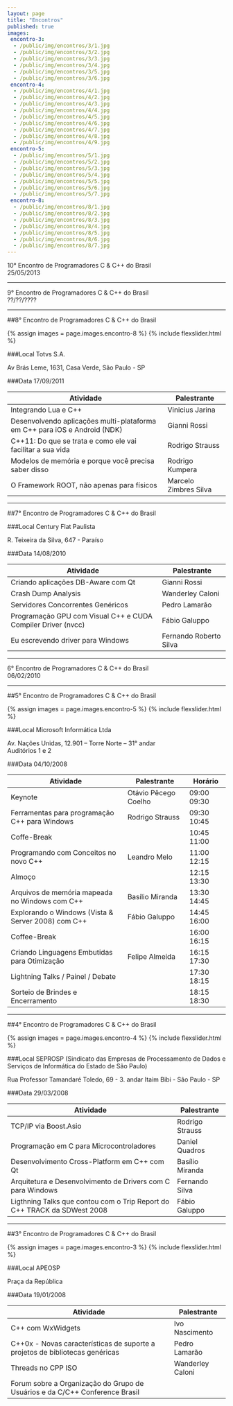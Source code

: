 ```yaml
---
layout: page
title: "Encontros"
published: true
images:
 encontro-3:
  - /public/img/encontros/3/1.jpg
  - /public/img/encontros/3/2.jpg
  - /public/img/encontros/3/3.jpg
  - /public/img/encontros/3/4.jpg
  - /public/img/encontros/3/5.jpg
  - /public/img/encontros/3/6.jpg
 encontro-4:
  - /public/img/encontros/4/1.jpg
  - /public/img/encontros/4/2.jpg
  - /public/img/encontros/4/3.jpg
  - /public/img/encontros/4/4.jpg
  - /public/img/encontros/4/5.jpg
  - /public/img/encontros/4/6.jpg
  - /public/img/encontros/4/7.jpg
  - /public/img/encontros/4/8.jpg
  - /public/img/encontros/4/9.jpg
 encontro-5:
  - /public/img/encontros/5/1.jpg
  - /public/img/encontros/5/2.jpg
  - /public/img/encontros/5/3.jpg
  - /public/img/encontros/5/4.jpg
  - /public/img/encontros/5/5.jpg
  - /public/img/encontros/5/6.jpg
  - /public/img/encontros/5/7.jpg
 encontro-8:
  - /public/img/encontros/8/1.jpg
  - /public/img/encontros/8/2.jpg
  - /public/img/encontros/8/3.jpg
  - /public/img/encontros/8/4.jpg
  - /public/img/encontros/8/5.jpg
  - /public/img/encontros/8/6.jpg
  - /public/img/encontros/8/7.jpg
---
```


10° Encontro de Programadores C & C++ do Brasil  
25/05/2013

---

9° Encontro de Programadores C & C++ do Brasil  
??/??/????

---

##8° Encontro de Programadores C & C++ do Brasil

<div> {% assign images = page.images.encontro-8 %} {% include flexslider.html %} </div>

###Local
Totvs S.A.

Av Brás Leme, 1631, Casa Verde, São Paulo - SP

###Data
17/09/2011

| Atividade                                                                 | Palestrante           |
| --------------------------------------------------------------------------|-----------------------|
| Integrando Lua e C++                                                      | Vinicius Jarina       |
| Desenvolvendo aplicações multi-plataforma em C++ para iOS e Android (NDK) | Gianni Rossi          |
| C++11: Do que se trata e como ele vai facilitar a sua vida                | Rodrigo Strauss       |
| Modelos de memória e porque você precisa saber disso                      | Rodrigo Kumpera       |
| O Framework ROOT, não apenas para físicos                                 | Marcelo Zimbres Silva |

---

##7° Encontro de Programadores C & C++ do Brasil

###Local
Century Flat Paulista

R. Teixeira da Silva, 647 - Paraíso

###Data
14/08/2010

| Atividade                                                    | Palestrante            |
|--------------------------------------------------------------|------------------------|
| Criando aplicações DB-Aware com Qt                           | Gianni Rossi           |
| Crash Dump Analysis                                          | Wanderley Caloni       |
| Servidores Concorrentes Genéricos                            | Pedro Lamarão          |
| Programação GPU com Visual C++ e CUDA Compiler Driver (nvcc) | Fábio Galuppo          |
| Eu escrevendo driver para Windows                            | Fernando Roberto Silva |

---

6° Encontro de Programadores C & C++ do Brasil  
06/02/2010

---

##5° Encontro de Programadores C & C++ do Brasil

<div> {% assign images = page.images.encontro-5 %} {% include flexslider.html %} </div>

###Local
Microsoft Informática Ltda

Av. Nações Unidas, 12.901 – Torre Norte – 31° andar  
Auditórios 1 e 2

###Data
04/10/2008

| Atividade                                          | Palestrante          | Horário     |
|----------------------------------------------------|----------------------|-------------|
| Keynote                                            | Otávio Pêcego Coelho | 09:00 09:30 |
| Ferramentas para programação C++ para Windows      | Rodrigo Strauss      | 09:30 10:45 |
| Coffe-Break                                        |                      | 10:45 11:00 |
| Programando com Conceitos no novo C++              | Leandro Melo         | 11:00 12:15 |
| Almoço                                             |                      | 12:15 13:30 |
| Arquivos de memória mapeada no Windows com C++     | Basílio Miranda      | 13:30 14:45 |
| Explorando o Windows (Vista & Server 2008) com C++ | Fábio Galuppo        | 14:45 16:00 |
| Coffee-Break                                       |                      | 16:00 16:15 |
| Criando Linguagens Embutidas para Otimização       | Felipe Almeida       | 16:15 17:30 |
| Lightning Talks / Painel / Debate                  |                      | 17:30 18:15 |
| Sorteio de Brindes e Encerramento                  |                      | 18:15 18:30 |

---

##4° Encontro de Programadores C & C++ do Brasil

<div> {% assign images = page.images.encontro-4 %} {% include flexslider.html %} </div>

###Local
SEPROSP (Sindicato das Empresas de Processamento de Dados e Serviços de
Informática do Estado de São Paulo)

Rua Professor Tamandaré Toledo, 69 - 3. andar Itaim Bibi - São Paulo - SP

###Data
29/03/2008

| Atividade                                                                | Palestrante     |
|--------------------------------------------------------------------------|-----------------|
| TCP/IP via Boost.Asio                                                    | Rodrigo Strauss |
| Programação em C para Microcontroladores                                 | Daniel Quadros  |
| Desenvolvimento Cross-Platform em C++ com Qt                             | Basílio Miranda |
| Arquitetura e Desenvolvimento de Drivers com C para Windows              | Fernando Silva  |
| Ligthning Talks que contou com o Trip Report do C++ TRACK da SDWest 2008 | Fábio Galuppo   |

---

##3° Encontro de Programadores C & C++ do Brasil

<div> {% assign images = page.images.encontro-3 %} {% include flexslider.html %} </div>

###Local
APEOSP

Praça da República

###Data
19/01/2008

| Atividade                                                                    | Palestrante       |
|------------------------------------------------------------------------------|-------------------|
| C++ com WxWidgets                                                            | Ivo Nascimento    |
| C++0x - Novas características de suporte a projetos de bibliotecas genéricas | Pedro Lamarão     |
| Threads no CPP ISO                                                           | Wanderley Caloni  |
| Forum sobre a Organização do Grupo de Usuários e da C/C++ Conference Brasil  |                   |
